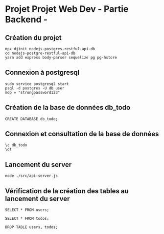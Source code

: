 # Projet Projet Web Dev - Partie Backend -

## Création du projet

```
npx djinit nodejs-postgres-restful-api-db
cd nodejs-postgre-restful-api-db
yarn add express body-parser sequelize pg pg-hstore
```

## Connexion à postgresql

```
sudo service postgresql start
psql -d postgres -U db_user
mdp = "strongpassword123"
```

## Création de la base de données db_todo

```
CREATE DATABASE db_todo;
```

## Connexion et consultation de la base de données

```
\c db_todo
\dt
```

## Lancement du server

```
node ./src/api-server.js
```

## Vérification de la création des tables au lancement du server

```
SELECT * FROM users;

SELECT * FROM todos;

DROP TABLE users, todos;
```
